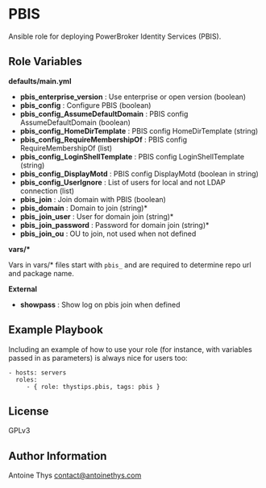 PBIS
=========

Ansible role for deploying PowerBroker Identity Services (PBIS).


Role Variables
--------------

**defaults/main.yml**

- **pbis_enterprise_version** : Use enterprise or open version (boolean)
- **pbis_config** : Configure PBIS (boolean)
- **pbis_config_AssumeDefaultDomain** : PBIS config AssumeDefaultDomain (boolean)
- **pbis_config_HomeDirTemplate** : PBIS config HomeDirTemplate (string)
- **pbis_config_RequireMembershipOf** : PBIS config RequireMembershipOf  (list)
- **pbis_config_LoginShellTemplate** : PBIS config LoginShellTemplate (string)
- **pbis_config_DisplayMotd** : PBIS config DisplayMotd (boolean in string)
- **pbis_config_UserIgnore** : List of users for local and not LDAP connection (list)
- **pbis_join** : Join domain with PBIS (boolean)
- **pbis_domain** : Domain to join (string)*
- **pbis_join_user** : User for domain join (string)*
- **pbis_join_password** : Password for domain join (string)*
- **pbis_join_ou** : OU to join, not used when not defined

**vars/\***

Vars in vars/* files start with `pbis_` and are required to determine repo url and package name. 

**External**

- **showpass** : Show log on pbis join when defined

Example Playbook
----------------

Including an example of how to use your role (for instance, with variables passed in as parameters) is always nice for users too:

    - hosts: servers
      roles:
         - { role: thystips.pbis, tags: pbis }

License
-------

GPLv3

Author Information
------------------

Antoine Thys
contact@antoinethys.com
